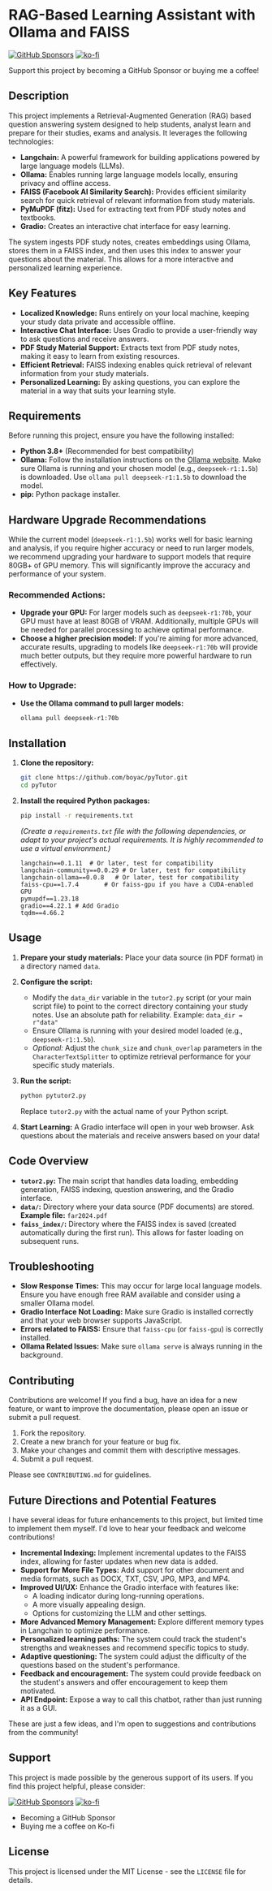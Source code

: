 # RAG-Based Learning Assistant with Ollama and FAISS

[![GitHub Sponsors](https://img.shields.io/github/sponsors/boyac?style=for-the-badge)](https://github.com/sponsors/boyac)
[![ko-fi](https://www.ko-fi.com/img/githubbutton_sm.svg)](https://ko-fi.com/boyac)

Support this project by becoming a GitHub Sponsor or buying me a coffee!

## Description

This project implements a Retrieval-Augmented Generation (RAG) based question answering system designed to help students, analyst learn and prepare for their studies, exams and analysis. It leverages the following technologies:

*   **Langchain:** A powerful framework for building applications powered by large language models (LLMs).
*   **Ollama:** Enables running large language models locally, ensuring privacy and offline access.
*   **FAISS (Facebook AI Similarity Search):** Provides efficient similarity search for quick retrieval of relevant information from study materials.
*   **PyMuPDF (fitz):** Used for extracting text from PDF study notes and textbooks.
*   **Gradio:** Creates an interactive chat interface for easy learning.

The system ingests PDF study notes, creates embeddings using Ollama, stores them in a FAISS index, and then uses this index to answer your questions about the material. This allows for a more interactive and personalized learning experience.

## Key Features

*   **Localized Knowledge:** Runs entirely on your local machine, keeping your study data private and accessible offline.
*   **Interactive Chat Interface:** Uses Gradio to provide a user-friendly way to ask questions and receive answers.
*   **PDF Study Material Support:** Extracts text from PDF study notes, making it easy to learn from existing resources.
*   **Efficient Retrieval:** FAISS indexing enables quick retrieval of relevant information from your study materials.
*   **Personalized Learning:** By asking questions, you can explore the material in a way that suits your learning style.

## Requirements

Before running this project, ensure you have the following installed:

*   **Python 3.8+** (Recommended for best compatibility)
*   **Ollama:** Follow the installation instructions on the [Ollama website](https://ollama.com/). Make sure Ollama is running and your chosen model (e.g., `deepseek-r1:1.5b`) is downloaded. Use `ollama pull deepseek-r1:1.5b` to download the model.
*   **pip:** Python package installer.

## Hardware Upgrade Recommendations

While the current model (`deepseek-r1:1.5b`) works well for basic learning and analysis, if you require higher accuracy or need to run larger models, we recommend upgrading your hardware to support models that require 80GB+ of GPU memory. This will significantly improve the accuracy and performance of your system.

### Recommended Actions:
- **Upgrade your GPU:** For larger models such as `deepseek-r1:70b`, your GPU must have at least 80GB of VRAM. Additionally, multiple GPUs will be needed for parallel processing to achieve optimal performance.
- **Choose a higher precision model:** If you're aiming for more advanced, accurate results, upgrading to models like `deepseek-r1:70b` will provide much better outputs, but they require more powerful hardware to run effectively.

### How to Upgrade:
- **Use the Ollama command to pull larger models:**
   ```bash
   ollama pull deepseek-r1:70b
   ```

## Installation

1.  **Clone the repository:**

    ```bash
    git clone https://github.com/boyac/pyTutor.git
    cd pyTutor
    ```

2.  **Install the required Python packages:**

    ```bash
    pip install -r requirements.txt
    ```

    *(Create a `requirements.txt` file with the following dependencies, or adapt to your project's actual requirements. It is highly recommended to use a virtual environment.)*

    ```
    langchain==0.1.11  # Or later, test for compatibility
    langchain-community==0.0.29 # Or later, test for compatibility
    langchain-ollama==0.0.8   # Or later, test for compatibility
    faiss-cpu==1.7.4       # Or faiss-gpu if you have a CUDA-enabled GPU
    pymupdf==1.23.18
    gradio==4.22.1 # Add Gradio
    tqdm==4.66.2
    ```

## Usage

1.  **Prepare your study materials:** Place your data source (in PDF format) in a directory named `data`.

2.  **Configure the script:**

    *   Modify the `data_dir` variable in the `tutor2.py` script (or your main script file) to point to the correct directory containing your study notes.  Use an absolute path for reliability. Example: `data_dir = r"data"`
    *   Ensure Ollama is running with your desired model loaded (e.g., `deepseek-r1:1.5b`).
    *   *Optional:* Adjust the `chunk_size` and `chunk_overlap` parameters in the `CharacterTextSplitter` to optimize retrieval performance for your specific study materials.

3.  **Run the script:**

    ```bash
    python pytutor2.py
    ```

    Replace `tutor2.py` with the actual name of your Python script.

4.  **Start Learning:** A Gradio interface will open in your web browser. Ask questions about the materials and receive answers based on your data!

## Code Overview

*   **`tutor2.py`:** The main script that handles data loading, embedding generation, FAISS indexing, question answering, and the Gradio interface.
*   **`data/`:** Directory where your data source (PDF documents) are stored. **Example file:** `far2024.pdf`
*   **`faiss_index/`:** Directory where the FAISS index is saved (created automatically during the first run).  This allows for faster loading on subsequent runs.

## Troubleshooting

*   **Slow Response Times:** This may occur for large local language models. Ensure you have enough free RAM available and consider using a smaller Ollama model.
*   **Gradio Interface Not Loading:**  Make sure Gradio is installed correctly and that your web browser supports JavaScript.
*   **Errors related to FAISS:** Ensure that `faiss-cpu` (or `faiss-gpu`) is correctly installed.
*   **Ollama Related Issues:** Make sure `ollama serve` is always running in the background.

## Contributing

Contributions are welcome! If you find a bug, have an idea for a new feature, or want to improve the documentation, please open an issue or submit a pull request.

1.  Fork the repository.
2.  Create a new branch for your feature or bug fix.
3.  Make your changes and commit them with descriptive messages.
4.  Submit a pull request.

Please see `CONTRIBUTING.md` for guidelines.

## Future Directions and Potential Features

I have several ideas for future enhancements to this project, but limited time to implement them myself. I'd love to hear your feedback and welcome contributions!

*   **Incremental Indexing:** Implement incremental updates to the FAISS index, allowing for faster updates when new data is added.
*   **Support for More File Types:** Add support for other document and media formats, such as DOCX, TXT, CSV, JPG, MP3, and MP4.
*   **Improved UI/UX:** Enhance the Gradio interface with features like:
    *   A loading indicator during long-running operations.
    *   A more visually appealing design.
    *   Options for customizing the LLM and other settings.
*   **More Advanced Memory Management:** Explore different memory types in Langchain to optimize performance.
*   **Personalized learning paths:**  The system could track the student's strengths and weaknesses and recommend specific topics to study.
*   **Adaptive questioning:** The system could adjust the difficulty of the questions based on the student's performance.
*   **Feedback and encouragement:** The system could provide feedback on the student's answers and offer encouragement to keep them motivated.
*   **API Endpoint:** Expose a way to call this chatbot, rather than just running it as a GUI.

These are just a few ideas, and I'm open to suggestions and contributions from the community!
## Support

This project is made possible by the generous support of its users. If you find this project helpful, please consider:

[![GitHub Sponsors](https://img.shields.io/github/sponsors/boyac?style=for-the-badge)](https://github.com/sponsors/boyac)
[![ko-fi](https://www.ko-fi.com/img/githubbutton_sm.svg)](https://ko-fi.com/boyac)

*   Becoming a GitHub Sponsor
*   Buying me a coffee on Ko-fi

## License

This project is licensed under the MIT License - see the `LICENSE` file for details.
